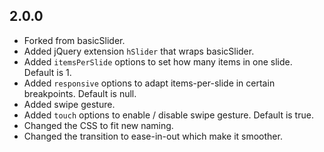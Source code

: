 ## 2.0.0

- Forked from basicSlider.
- Added jQuery extension `hSlider` that wraps basicSlider.
- Added `itemsPerSlide` options to set how many items in one slide. Default is 1.
- Added `responsive` options to adapt items-per-slide in certain breakpoints. Default is null.
- Added swipe gesture.
- Added `touch` options to enable / disable swipe gesture. Default is true.
- Changed the CSS to fit new naming.
- Changed the transition to ease-in-out which make it smoother.